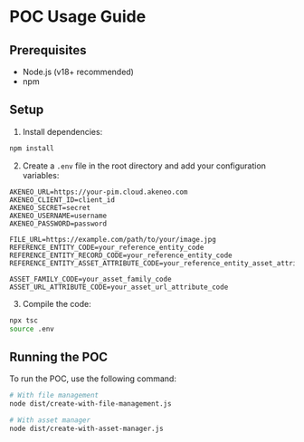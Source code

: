 # POC Usage Guide

## Prerequisites

- Node.js (v18+ recommended)
- npm

## Setup

1. Install dependencies:
```bash
npm install
```

2. Create a `.env` file in the root directory and add your configuration variables:
```env
AKENEO_URL=https://your-pim.cloud.akeneo.com
AKENEO_CLIENT_ID=client_id
AKENEO_SECRET=secret
AKENEO_USERNAME=username
AKENEO_PASSWORD=password

FILE_URL=https://example.com/path/to/your/image.jpg
REFERENCE_ENTITY_CODE=your_reference_entity_code
REFERENCE_ENTITY_RECORD_CODE=your_reference_entity_code
REFERENCE_ENTITY_ASSET_ATTRIBUTE_CODE=your_reference_entity_asset_attribute_code

ASSET_FAMILY_CODE=your_asset_family_code
ASSET_URL_ATTRIBUTE_CODE=your_asset_url_attribute_code
```

3. Compile the code:
```bash
npx tsc
source .env
```

## Running the POC

To run the POC, use the following command:
```bash
# With file management
node dist/create-with-file-management.js

# With asset manager
node dist/create-with-asset-manager.js
```

